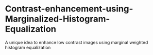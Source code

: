 # Contrast-enhancement-using-Marginalized-Histogram-Equalization
A unique idea to enhance low contrast images using marginal weighted histogram equalization
